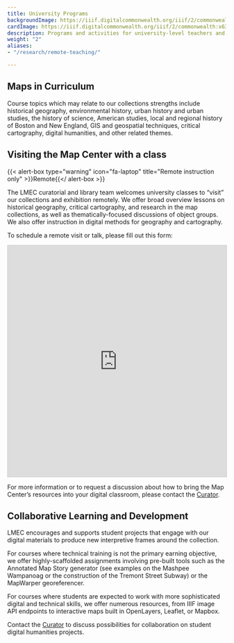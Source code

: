 ```yaml
---
title: University Programs
backgroundImage: https://iiif.digitalcommonwealth.org/iiif/2/commonwealth:3f463248b/2539,2014,3647,1198/,1200/0/default.jpg
cardImage: https://iiif.digitalcommonwealth.org/iiif/2/commonwealth:x633f9536/5059,2047,4782,3064/400,/0/default.jpg
description: Programs and activities for university-level teachers and students
weight: "2"
aliases:
- "/research/remote-teaching/"

---
```

## Maps in Curriculum

Course topics which may relate to our collections strengths include historical geography, environmental history, urban history and urban studies, the history of science, American studies, local and regional history of Boston and New England, GIS and geospatial techniques, critical cartography, digital humanities, and other related themes.

## Visiting the Map Center with a class

{{< alert-box type="warning" icon="fa-laptop" title="Remote instruction only" >}}Remote{{</ alert-box >}}

The LMEC curatorial and library team welcomes university classes to “visit” our collections and exhibition remotely. We offer broad overview lessons on historical geography, critical cartography, and research in the map collections, as well as thematically-focused discussions of object groups. We also offer instruction in digital methods for geography and cartography.

To schedule a remote visit or talk, please fill out this form:

<iframe class="airtable-embed" src="https://airtable.com/embed/shrO33Vhxfxs0SdOH?backgroundColor=gray" frameborder="0" onmousewheel="" width="100%" height="533" style="background: transparent; border: 1px solid #ccc;"></iframe>

For more information or to request a discussion about how to bring the Map Center’s resources into your digital classroom, please contact the [Curator](about/people/garrett-nelson).

## Collaborative Learning and Development

LMEC encourages and supports student projects that engage with our digital materials to produce new interpretive frames around the collection.

For courses where technical training is not the primary earning objective, we offer highly-scaffolded assignments involving pre-built tools such as the Annotated Map Story generator (see examples on the Mashpee Wampanoag or the construction of the Tremont Street Subway) or the MapWarper georeferencer.

For courses where students are expected to work with more sophisticated digital and technical skills, we offer numerous resources, from IIIF image API endpoints to interactive maps built in OpenLayers, Leaflet, or Mapbox.

Contact the [Curator](/about/people/garrett-nelson) to discuss possibilities for collaboration on student digital humanities projects.